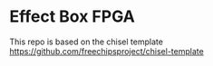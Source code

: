 # Effect Box FPGA

This repo is based on the chisel template https://github.com/freechipsproject/chisel-template
